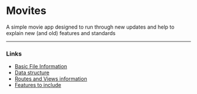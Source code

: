# Movites

A simple movie app designed to run through new updates and help to explain new (and old) features and standards

---

### Links

- [Basic File Information](/documentation/file-structure.md)
- [Data structure](/documentation/data.md)
- [Routes and Views information](/documentation/routing-info.md)
- [Features to include](/documentation/future-features.md)
